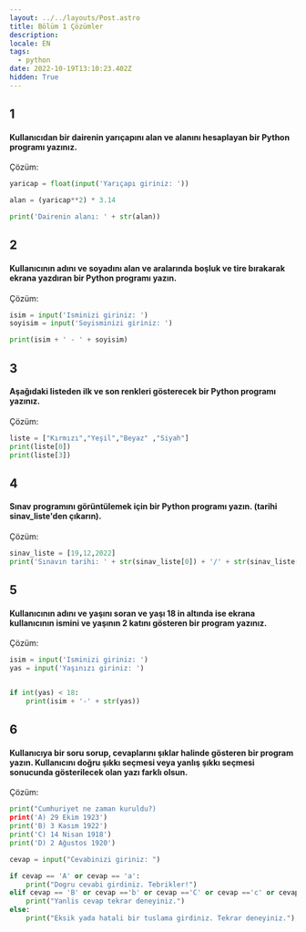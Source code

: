 ```yaml
---
layout: ../../layouts/Post.astro
title: Bölüm 1 Çözümler
description:
locale: EN
tags:
  - python
date: 2022-10-19T13:10:23.402Z
hidden: True
---
```


## 1

#### Kullanıcıdan bir dairenin yarıçapını alan ve alanını hesaplayan bir Python programı yazınız.

Çözüm:

```python
yaricap = float(input('Yarıçapı giriniz: '))

alan = (yaricap**2) * 3.14

print('Dairenin alanı: ' + str(alan))
```

## 2

#### Kullanıcının adını ve soyadını alan ve aralarında boşluk ve tire bırakarak ekrana yazdıran bir Python programı yazın.

Çözüm:

```python
isim = input('Isminizi giriniz: ')
soyisim = input('Soyisminizi giriniz: ')

print(isim + ' - ' + soyisim)
```

## 3

#### Aşağıdaki listeden ilk ve son renkleri gösterecek bir Python programı yazınız.

Çözüm:

```python
liste = ["Kırmızı","Yeşil","Beyaz" ,"Siyah"]
print(liste[0])
print(liste[3])
```

## 4

#### Sınav programını görüntülemek için bir Python programı yazın. (tarihi sinav_liste'den çıkarın).

Çözüm:

```python
sinav_liste = [19,12,2022]
print('Sınavın tarihi: ' + str(sinav_liste[0]) + '/' + str(sinav_liste[1]) + '/' + str(sinav_liste[2]))
```

## 5

#### Kullanıcının adını ve yaşını soran ve yaşı 18 in altında ise ekrana kullanıcının ismini ve yaşının 2 katını gösteren bir program yazınız.

Çözüm:

```python
isim = input('Isminizi giriniz: ')
yas = input('Yaşınızı giriniz: ')


if int(yas) < 18:
    print(isim + '-' + str(yas))
```

## 6

#### Kullanıcıya bir soru sorup, cevaplarını şıklar halinde gösteren bir program yazın. Kullanıcını doğru şıkkı seçmesi veya yanlış şıkkı seçmesi sonucunda gösterilecek olan yazı farklı olsun.

Çözüm:

```python
print("Cumhuriyet ne zaman kuruldu?)
print('A) 29 Ekim 1923')
print('B) 3 Kasım 1922')
print('C) 14 Nisan 1918')
print('D) 2 Ağustos 1920')

cevap = input("Cevabinizi giriniz: ")

if cevap == 'A' or cevap == 'a':
    print("Dogru cevabi girdiniz. Tebrikler!")
elif cevap == 'B' or cevap =='b' or cevap =='C' or cevap =='c' or cevap =='D' or cevap == 'd':
    print("Yanlis cevap tekrar deneyiniz.")
else:
    print("Eksik yada hatali bir tuslama girdiniz. Tekrar deneyiniz.")
```

